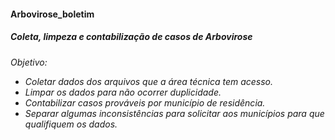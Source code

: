 <h4> Arbovirose_boletim <h4>
<h5> Coleta, limpeza e contabilização de casos de Arbovirose <h5>
<h6> Objetivo: 
  <ul>
    <li>Coletar dados dos arquivos que a área técnica tem acesso.</li>
    <li>Limpar os dados para não ocorrer duplicidade.</li>
    <li>Contabilizar casos prováveis por município de residência.</li>
    <li>Separar algumas inconsistências para solicitar aos municípios para que qualifiquem os dados.</li>
  </ul><h6>
